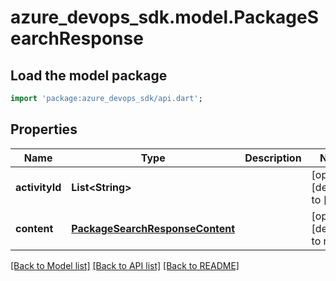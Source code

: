 # azure_devops_sdk.model.PackageSearchResponse

## Load the model package
```dart
import 'package:azure_devops_sdk/api.dart';
```

## Properties
Name | Type | Description | Notes
------------ | ------------- | ------------- | -------------
**activityId** | **List&lt;String&gt;** |  | [optional] [default to []]
**content** | [**PackageSearchResponseContent**](PackageSearchResponseContent.md) |  | [optional] [default to null]

[[Back to Model list]](../README.md#documentation-for-models) [[Back to API list]](../README.md#documentation-for-api-endpoints) [[Back to README]](../README.md)


